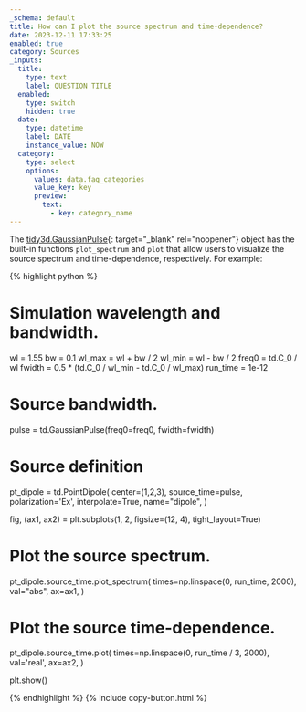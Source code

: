 ```yaml
---
_schema: default
title: How can I plot the source spectrum and time-dependence?
date: 2023-12-11 17:33:25
enabled: true
category: Sources
_inputs:
  title:
    type: text
    label: QUESTION TITLE
  enabled:
    type: switch
    hidden: true
  date:
    type: datetime
    label: DATE
    instance_value: NOW
  category:
    type: select
    options:
      values: data.faq_categories
      value_key: key
      preview:
        text:
          - key: category_name
---
```

The [tidy3d.GaussianPulse](https://docs.flexcompute.com/projects/tidy3d/en/latest/api/_autosummary/tidy3d.GaussianPulse.html){: target="_blank" rel="noopener"}&nbsp;object has the built-in functions `plot_spectrum` and `plot` that allow users to visualize the source spectrum and time-dependence, respectively. For example:

<div markdown class="code-snippet">{% highlight python %}

# Simulation wavelength and bandwidth.
wl = 1.55
bw = 0.1
wl_max = wl + bw / 2
wl_min = wl - bw / 2
freq0 = td.C_0 / wl
fwidth = 0.5 * (td.C_0 / wl_min - td.C_0 / wl_max)
run_time = 1e-12

# Source bandwidth.
pulse = td.GaussianPulse(freq0=freq0, fwidth=fwidth)

# Source definition
pt_dipole = td.PointDipole(
  center=(1,2,3),
  source_time=pulse,
  polarization='Ex',
  interpolate=True,
  name="dipole",
)

fig, (ax1, ax2) = plt.subplots(1, 2, figsize=(12, 4), tight_layout=True)

# Plot the source spectrum.
pt_dipole.source_time.plot_spectrum(
    times=np.linspace(0, run_time, 2000), val="abs", ax=ax1,
)

# Plot the source time-dependence.
pt_dipole.source_time.plot(
    times=np.linspace(0, run_time / 3, 2000), val='real', ax=ax2,
)

plt.show()

{% endhighlight %}
{% include copy-button.html %}</div>